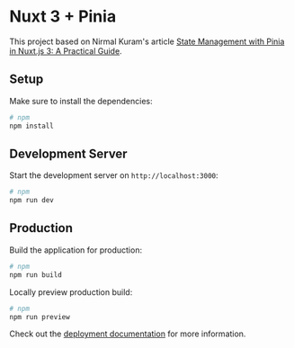 # Nuxt 3 + Pinia

This project based on Nirmal Kuram's article 
[State Management with Pinia in Nuxt.js 3: A Practical Guide](https://medium.com/@nirmalkumar30/state-management-with-pinia-in-nuxt-js-3-a-practical-guide-6ca94cac04cc).

## Setup

Make sure to install the dependencies:

```bash
# npm
npm install

```

## Development Server

Start the development server on `http://localhost:3000`:

```bash
# npm
npm run dev
```

## Production

Build the application for production:

```bash
# npm
npm run build
```

Locally preview production build:

```bash
# npm
npm run preview
```

Check out the [deployment documentation](https://nuxt.com/docs/getting-started/deployment) for more information.
